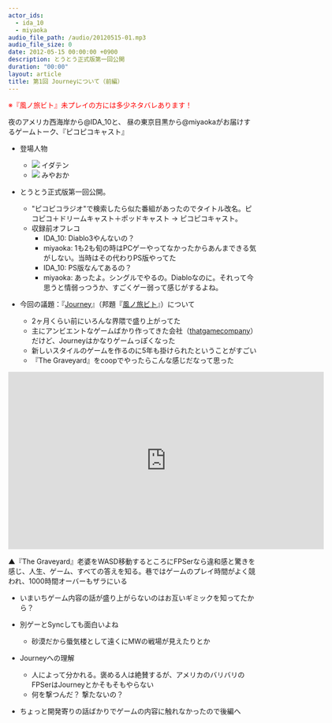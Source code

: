```yaml
---
actor_ids:
  - ida_10
  - miyaoka
audio_file_path: /audio/20120515-01.mp3
audio_file_size: 0
date: 2012-05-15 00:00:00 +0900
description: とうとう正式版第一回公開
duration: "00:00"
layout: article
title: 第1回 Journeyについて（前編）
---
```


<span class="deco" style="color:#FF0000;">※『風ノ旅ビト』未プレイの方には多少ネタバレあります！</span>

夜のアメリカ西海岸から@IDA_10と、
昼の東京目黒から@miyaokaがお届けするゲームトーク、『ピコピコキャスト』

- 登場人物
  - <a href="https://twitter.com/IDA_10"><img src="http://img.f.hatena.ne.jp/images/fotolife/i/iandme/20150622/20150622032559.jpg"></a> イダテン
  - <a href="https://twitter.com/miyaoka"><img src="http://img.f.hatena.ne.jp/images/fotolife/i/iandme/20150622/20150622044251.png"></a> みやおか

- とうとう正式版第一回公開。
  - "ピコピコラジオ"で検索したら似た番組があったのでタイトル改名。ピコピコ＋ドリームキャスト＋ポッドキャスト → ピコピコキャスト。
  - 収録前オフレコ
    - IDA_10: Diablo3やんないの？
    - miyaoka: 1も2も旬の時はPCゲーやってなかったからあんまできる気がしない。当時はその代わりPS版やってた
    - IDA_10: PS版なんてあるの？
    - miyaoka: あったよ。シングルでやるの。Diabloなのに。それって今思うと情弱っつうか、すごくゲー弱って感じがするよね。

- 今回の議題：『[Journey](http://thatgamecompany.com/games/journey/)』（邦題『[風ノ旅ビト](http://www.jp.playstation.com/scej/title/kazenotabibito/)』）について
  - 2ヶ月くらい前にいろんな界隈で盛り上がってた
  - 主にアンビエントなゲームばかり作ってきた会社（[thatgamecompany](http://thatgamecompany.com/)）だけど、Journeyはかなりゲームっぽくなった
  - 新しいスタイルのゲームを作るのに5年も掛けられたということがすごい
  - 『The Graveyard』をcoopでやったらこんな感じだなって思った

<iframe width="640" height="360" src="https://www.youtube.com/embed/wZZ63QYbwPk" frameborder="0" allowfullscreen></iframe>

▲『The Graveyard』老婆をWASD移動するところにFPSerなら違和感と驚きを感じ、人生、ゲーム、すべての答えを知る。巷ではゲームのプレイ時間がよく競われ、1000時間オーバーもザラにいる

- いまいちゲーム内容の話が盛り上がらないのはお互いギミックを知ってたから？

- 別ゲーとSyncしても面白いよね
  - 砂漠だから蜃気楼として遠くにMWの戦場が見えたりとか

- Journeyへの理解
  - 人によって分かれる。褒める人は絶賛するが、アメリカのバリバリのFPSerはJourneyとかそもそもやらない
  - 何を撃つんだ？ 撃たないの？

- ちょっと開発寄りの話ばかりでゲームの内容に触れなかったので後編へ